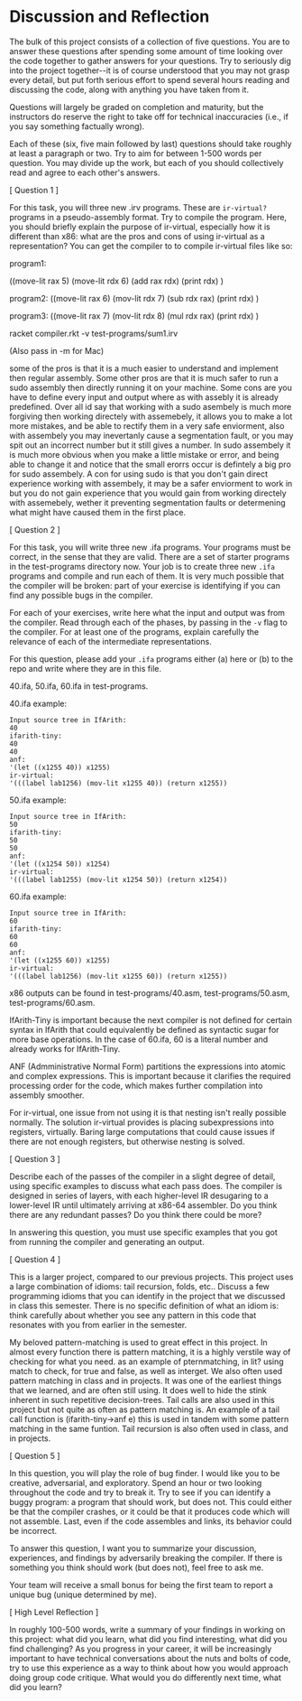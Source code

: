# Discussion and Reflection


The bulk of this project consists of a collection of five
questions. You are to answer these questions after spending some
amount of time looking over the code together to gather answers for
your questions. Try to seriously dig into the project together--it is
of course understood that you may not grasp every detail, but put
forth serious effort to spend several hours reading and discussing the
code, along with anything you have taken from it.

Questions will largely be graded on completion and maturity, but the
instructors do reserve the right to take off for technical
inaccuracies (i.e., if you say something factually wrong).

Each of these (six, five main followed by last) questions should take
roughly at least a paragraph or two. Try to aim for between 1-500
words per question. You may divide up the work, but each of you should
collectively read and agree to each other's answers.

[ Question 1 ] 

For this task, you will three new .irv programs. These are
`ir-virtual?` programs in a pseudo-assembly format. Try to compile the
program. Here, you should briefly explain the purpose of ir-virtual,
especially how it is different than x86: what are the pros and cons of
using ir-virtual as a representation? You can get the compiler to to
compile ir-virtual files like so: 

program1:

((move-lit rax 5) (move-lit rdx 6) (add rax rdx)  (print rdx) )

program2:
((move-lit rax 6) (mov-lit rdx 7) (sub rdx rax) (print rdx) ) 

program3: 
((move-lit rax 7) (mov-lit rdx 8) (mul rdx rax) (print rdx) )



racket compiler.rkt -v test-programs/sum1.irv 

(Also pass in -m for Mac)

some of the pros is that it is a much easier to understand and implement then regular assembly. Some other pros are that it is much safer to run a sudo assembly then directly running it on your machine. Some cons are you have to define every input and output where as with assebly it is already predefined.  Over all id say that working with a sudo asembely is much more forgiving then working directely with assemebely, it allows you to make a lot more mistakes, and be able to rectify them in a very safe enviorment, also with assembely you may inevertanly cause a segmentation fault, or you may spit out an incorrect number but it still gives a number. In sudo assembely it is much more obvious when you make a little mistake or error, and being able to change it and notice that the small erorrs occur is defintely a big pro for sudo assembely. A con for using sudo is that you don't gain direct experience working with assembely, it may be a safer enviorment to work in but you do not gain experience that you would gain from working directely with assemebely, wether it preventing segmentation faults or determening what might have caused them in the first place. 

[ Question 2 ] 

For this task, you will write three new .ifa programs. Your programs
must be correct, in the sense that they are valid. There are a set of
starter programs in the test-programs directory now. Your job is to
create three new `.ifa` programs and compile and run each of them. It
is very much possible that the compiler will be broken: part of your
exercise is identifying if you can find any possible bugs in the
compiler.

For each of your exercises, write here what the input and output was
from the compiler. Read through each of the phases, by passing in the
`-v` flag to the compiler. For at least one of the programs, explain
carefully the relevance of each of the intermediate representations.

For this question, please add your `.ifa` programs either (a) here or
(b) to the repo and write where they are in this file.

40.ifa, 50.ifa, 60.ifa in test-programs. 

40.ifa example:
```
Input source tree in IfArith:
40
ifarith-tiny:
40
40
anf:
'(let ((x1255 40)) x1255)
ir-virtual:
'(((label lab1256) (mov-lit x1255 40)) (return x1255))
```

50.ifa example:
```
Input source tree in IfArith:
50
ifarith-tiny:
50
50
anf:
'(let ((x1254 50)) x1254)
ir-virtual:
'(((label lab1255) (mov-lit x1254 50)) (return x1254))
```

60.ifa example:
```
Input source tree in IfArith:
60
ifarith-tiny:
60
60
anf:
'(let ((x1255 60)) x1255)
ir-virtual:
'(((label lab1256) (mov-lit x1255 60)) (return x1255))
```
x86 outputs can be found in test-programs/40.asm, test-programs/50.asm, test-programs/60.asm.

IfArith-Tiny is important because the next compiler is not defined for certain syntax in IfArith that could equivalently be defined as syntactic sugar for more base operations. In the case of 60.ifa, 60 is a literal number and already works for IfArith-Tiny.

ANF (Admministrative Normal Form) partitions the expressions into atomic and complex expressions. This is important because it clarifies the required processing order for the code, which makes further compilation into assembly smoother.

For ir-virtual, one issue from not using it is that nesting isn't really possible normally. The solution ir-virtual provides is placing subexpressions into registers, virtually. Baring large computations that could cause issues if there are not enough registers, but otherwise nesting is solved.

[ Question 3 ] 

Describe each of the passes of the compiler in a slight degree of
detail, using specific examples to discuss what each pass does. The
compiler is designed in series of layers, with each higher-level IR
desugaring to a lower-level IR until ultimately arriving at x86-64
assembler. Do you think there are any redundant passes? Do you think
there could be more?

In answering this question, you must use specific examples that you
got from running the compiler and generating an output.

[ Question 4 ] 

This is a larger project, compared to our previous projects. This
project uses a large combination of idioms: tail recursion, folds,
etc.. Discuss a few programming idioms that you can identify in the
project that we discussed in class this semester. There is no specific
definition of what an idiom is: think carefully about whether you see
any pattern in this code that resonates with you from earlier in the
semester.

My beloved pattern-matching is used to great effect in this project. In almost every function there is pattern matching, it is a highly verstile way of checking for what you need. as an example of pternmatching, in lit? using match to check, for true and false, as well as interget.  We also often used pattern matching in class and in projects. It was one of the earliest things that we learned, and are often still using. It does well to hide the stink inherent in such repetitive decision-trees. Tail calls are also used in this project but not quite as often as pattern matching is. An example of a tail call function is (ifarith-tiny->anf e) this is used in tandem with some pattern matching in the same funtion. Tail recursion is also often used in class, and in projects. 

[ Question 5 ] 

In this question, you will play the role of bug finder. I would like
you to be creative, adversarial, and exploratory. Spend an hour or two
looking throughout the code and try to break it. Try to see if you can
identify a buggy program: a program that should work, but does
not. This could either be that the compiler crashes, or it could be
that it produces code which will not assemble. Last, even if the code
assembles and links, its behavior could be incorrect.

To answer this question, I want you to summarize your discussion,
experiences, and findings by adversarily breaking the compiler. If
there is something you think should work (but does not), feel free to
ask me.

Your team will receive a small bonus for being the first team to
report a unique bug (unique determined by me).

[ High Level Reflection ] 

In roughly 100-500 words, write a summary of your findings in working
on this project: what did you learn, what did you find interesting,
what did you find challenging? As you progress in your career, it will
be increasingly important to have technical conversations about the
nuts and bolts of code, try to use this experience as a way to think
about how you would approach doing group code critique. What would you
do differently next time, what did you learn?

